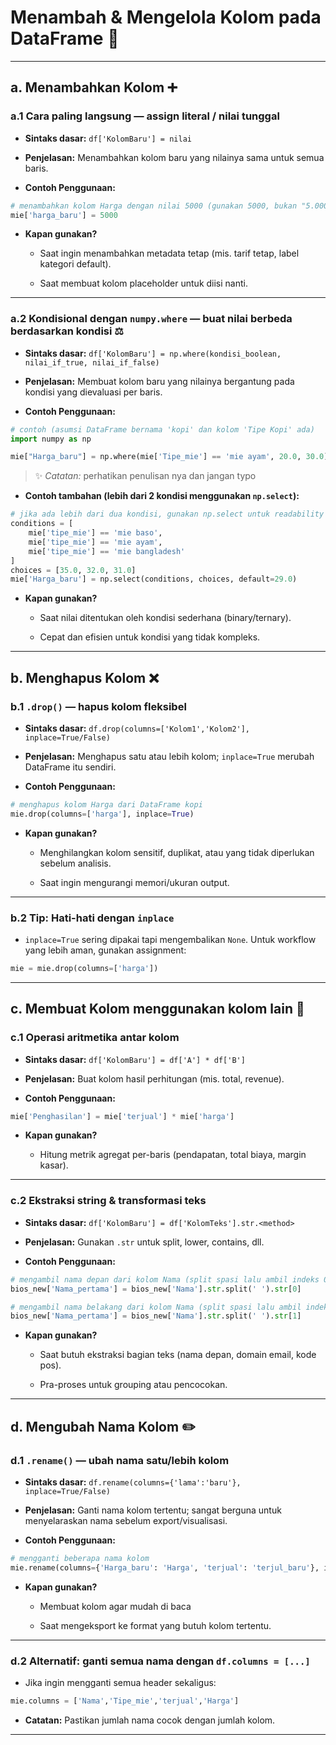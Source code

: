 
# Menambah & Mengelola Kolom pada DataFrame 🧩

---

## a. Menambahkan Kolom ➕

### a.1 Cara paling langsung — assign literal / nilai tunggal

- **Sintaks dasar:** `df['KolomBaru'] = nilai`
    
- **Penjelasan:** Menambahkan kolom baru yang nilainya sama untuk semua baris.
    
- **Contoh Penggunaan:**
    

```python
# menambahkan kolom Harga dengan nilai 5000 (gunakan 5000, bukan "5.000")
mie['harga_baru'] = 5000
```

- **Kapan gunakan?**
    
    - Saat ingin menambahkan metadata tetap (mis. tarif tetap, label kategori default).
        
    - Saat membuat kolom placeholder untuk diisi nanti.
        

---

### a.2 Kondisional dengan `numpy.where` — buat nilai berbeda berdasarkan kondisi ⚖️

- **Sintaks dasar:** `df['KolomBaru'] = np.where(kondisi_boolean, nilai_if_true, nilai_if_false)`
    
- **Penjelasan:** Membuat kolom baru yang nilainya bergantung pada kondisi yang dievaluasi per baris.
    
- **Contoh Penggunaan:**
    

```python
# contoh (asumsi DataFrame bernama 'kopi' dan kolom 'Tipe Kopi' ada)
import numpy as np

mie["Harga_baru"] = np.where(mie['Tipe_mie'] == 'mie ayam', 20.0, 30.0)
```

> ✨ _Catatan:_ perhatikan penulisan nya dan jangan typo

- **Contoh tambahan (lebih dari 2 kondisi menggunakan `np.select`):**
    

```python
# jika ada lebih dari dua kondisi, gunakan np.select untuk readability
conditions = [
    mie['tipe_mie'] == 'mie baso',
    mie['tipe_mie'] == 'mie ayam',
    mie['tipe_mie'] == 'mie bangladesh'
]
choices = [35.0, 32.0, 31.0]
mie['Harga_baru'] = np.select(conditions, choices, default=29.0)
```

- **Kapan gunakan?**
    
    - Saat nilai ditentukan oleh kondisi sederhana (binary/ternary).
        
    - Cepat dan efisien untuk kondisi yang tidak kompleks.
        

---

## b. Menghapus Kolom ❌

### b.1 `.drop()` — hapus kolom fleksibel

- **Sintaks dasar:** `df.drop(columns=['Kolom1','Kolom2'], inplace=True/False)`
    
- **Penjelasan:** Menghapus satu atau lebih kolom; `inplace=True` merubah DataFrame itu sendiri.
    
- **Contoh Penggunaan:**
    

```python
# menghapus kolom Harga dari DataFrame kopi
mie.drop(columns=['harga'], inplace=True)
```


- **Kapan gunakan?**
    
    - Menghilangkan kolom sensitif, duplikat, atau yang tidak diperlukan sebelum analisis.
        
    - Saat ingin mengurangi memori/ukuran output.
        

---

### b.2 Tip: Hati-hati dengan `inplace`

- `inplace=True` sering dipakai tapi mengembalikan `None`. Untuk workflow yang lebih aman, gunakan assignment:
    

```python
mie = mie.drop(columns=['harga'])
```


---

## c. Membuat Kolom menggunakan kolom lain 🔗

### c.1 Operasi aritmetika antar kolom

- **Sintaks dasar:** `df['KolomBaru'] = df['A'] * df['B']`
    
- **Penjelasan:** Buat kolom hasil perhitungan (mis. total, revenue).
    
- **Contoh Penggunaan:**
    

```python
mie['Penghasilan'] = mie['terjual'] * mie['harga']
```

- **Kapan gunakan?**
    
    - Hitung metrik agregat per-baris (pendapatan, total biaya, margin kasar).
        

---

### c.2 Ekstraksi string & transformasi teks

- **Sintaks dasar:** `df['KolomBaru'] = df['KolomTeks'].str.<method>`
    
- **Penjelasan:** Gunakan `.str` untuk split, lower, contains, dll.
    
- **Contoh Penggunaan:**
    

```python
# mengambil nama depan dari kolom Nama (split spasi lalu ambil indeks 0)
bios_new['Nama_pertama'] = bios_new['Nama'].str.split(' ').str[0]

# mengambil nama belakang dari kolom Nama (split spasi lalu ambil indeks 0)
bios_new['Nama_pertama'] = bios_new['Nama'].str.split(' ').str[1]

```

- **Kapan gunakan?**
    
    - Saat butuh ekstraksi bagian teks (nama depan, domain email, kode pos).
        
    - Pra-proses untuk grouping atau pencocokan.
        

---

## d. Mengubah Nama Kolom ✏️

### d.1 `.rename()` — ubah nama satu/lebih kolom

- **Sintaks dasar:** `df.rename(columns={'lama':'baru'}, inplace=True/False)`
    
- **Penjelasan:** Ganti nama kolom tertentu; sangat berguna untuk menyelaraskan nama sebelum export/visualisasi.
    
- **Contoh Penggunaan:**
    

```python
# mengganti beberapa nama kolom
mie.rename(columns={'Harga_baru': 'Harga', 'terjual': 'terjul_baru'}, inplace=True)
```


- **Kapan gunakan?**
    
    - Membuat kolom agar mudah di baca
        
    - Saat mengeksport ke format yang butuh kolom tertentu.
        

---

### d.2 Alternatif: ganti semua nama dengan `df.columns = [...]`

- Jika ingin mengganti semua header sekaligus:
    

```python
mie.columns = ['Nama','Tipe_mie','terjual','Harga']
```


- **Catatan:** Pastikan jumlah nama cocok dengan jumlah kolom.

    


---
